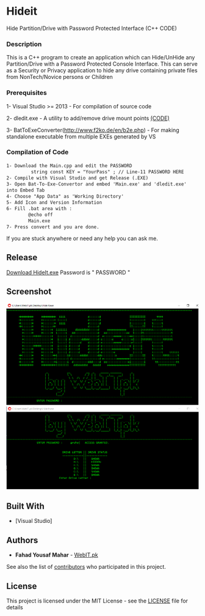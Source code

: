 # Hideit
Hide Partition/Drive with Password Protected Interface (C++ CODE)

### Description
This is a C++ program to create an application which can Hide/UnHide any Partition/Drive with a Password Protected Console Interface.
This can serve as a Security or Privacy application to hide any drive containing private files from NonTech/Novice persons or Children

### Prerequisites

1- Visual Studio >= 2013 - For compilation of source code

2- dledit.exe - A utility to add/remove drive mount points [(CODE)](https://msdn.microsoft.com/en-us/library/windows/desktop/aa364014(v=vs.85).aspx)

3- BatToExeConverter(http://www.f2ko.de/en/b2e.php) - For making standalone executable from multiple EXEs generated by VS

### Compilation of Code

```
1- Download the Main.cpp and edit the PASSWORD
         string const KEY = "YourPass" ; // Line-11 PASSWORD HERE 
2- Compile with Visual Studio and get Release (.EXE)
3- Open Bat-To-Exe-Convertor and embed 'Main.exe' and 'dledit.exe' into Embed Tab
4- Choose "App Data" as 'Working Directory'
5- Add Icon and Version Information
6- Fill .bat area with :
        @echo off
        Main.exe
7- Press convert and you are done.
```
If you are stuck anywhere or need any help you can ask me.
## Release

[Download HideIt.exe](/Release/HideIt.exe?raw=true) 
Password is " PASSWORD "
## Screenshot

![Hide-it.exe](/Release/hdeit-scrnshot.png?raw=true "Hide-it Screenshot")

## Built With

* [Visual Studio]

## Authors

* **Fahad Yousaf Mahar** - [WebIT.pk](https://webit.pk)

See also the list of [contributors](https://github.com/FahadYousafMahar/Hideit/graphs/contributors) who participated in this project.

## License

This project is licensed under the MIT License - see the [LICENSE](LICENSE) file for details
